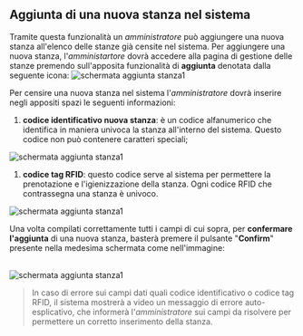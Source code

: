 ## Aggiunta di una nuova stanza nel sistema
Tramite questa funzionalità un *amministratore* può aggiungere una nuova stanza all'elenco delle stanze già censite nel sistema.
Per aggiungere una nuova stanza, l'*amministartore* dovrà accedere alla pagina di gestione delle stanze premendo sull'apposita funzionalità di **aggiunta** denotata dalla seguente icona: ![schermata aggiunta stanza1](assets/web/addbutton.png)

Per censire una nuova stanza nel sistema l'*amministratore* dovrà inserire negli appositi spazi le seguenti informazioni:
1. **codice identificativo nuova stanza**: è un codice alfanumerico che identifica in maniera univoca la stanza all'interno del sistema. Questo codice non può contenere caratteri speciali;

![schermata aggiunta stanza1](assets/web/nomestanza.png)

1. **codice tag RFID**: questo codice serve al sistema per permettere la prenotazione e l'igienizzazione della stanza. Ogni codice RFID che contrassegna una stanza è univoco.

![schermata aggiunta stanza1](assets/web/roomrfid.png)

Una volta compilati correttamente tutti i campi di cui sopra, per **confermare l'aggiunta** di una nuova stanza, basterà premere il pulsante "**Confirm**" presente nella medesima schermata come nell'immagine:

<br>![schermata aggiunta stanza1](assets/web/roomconfirm.png)</br>

>In caso di errore sui campi dati quali codice identificativo o codice tag RFID, il sistema mostrerà a video un messaggio di errore auto-esplicativo, che informerà l'*amministratore* sui campi da risolvere per permettere un corretto inserimento della stanza. 